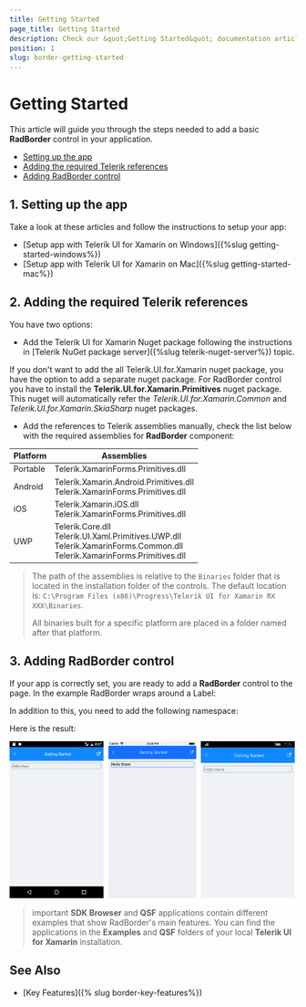 ```yaml
---
title: Getting Started
page_title: Getting Started
description: Check our &quot;Getting Started&quot; documentation article for Telerik Border for Xamarin control.
position: 1
slug: border-getting-started
---
```


# Getting Started

This article will guide you through the steps needed to add a basic **RadBorder** control in your application.

* [Setting up the app](#1-setting-up-the-app)
* [Adding the required Telerik references](#2-adding-the-required-telerik-references)
* [Adding RadBorder control](#3-adding-radbarcode-control)

## 1. Setting up the app

Take a look at these articles and follow the instructions to setup your app:

- [Setup app with Telerik UI for Xamarin on Windows]({%slug getting-started-windows%})
- [Setup app with Telerik UI for Xamarin on Mac]({%slug getting-started-mac%})

## 2. Adding the required Telerik references

You have two options:

* Add the Telerik UI for Xamarin Nuget package following the instructions in [Telerik NuGet package server]({%slug telerik-nuget-server%}) topic.

If you don't want to add the all Telerik.UI.for.Xamarin nuget package, you have the option to add a separate nuget package. For RadBorder control you have to install the **Telerik.UI.for.Xamarin.Primitives** nuget package. This nuget will automatically refer the *Telerik.UI.for.Xamarin.Common* and *Telerik.UI.for.Xamarin.SkiaSharp* nuget packages.

* Add the references to Telerik assemblies manually, check the list below with the required assemblies for **RadBorder** component:

| Platform | Assemblies |
| -------- | ---------- |
| Portable | Telerik.XamarinForms.Primitives.dll |
| Android  | Telerik.Xamarin.Android.Primitives.dll <br/>Telerik.XamarinForms.Primitives.dll |
| iOS      | Telerik.Xamarin.iOS.dll <br/>Telerik.XamarinForms.Primitives.dll |
| UWP      | Telerik.Core.dll <br/> Telerik.UI.Xaml.Primitives.UWP.dll <br/>Telerik.XamarinForms.Common.dll <br/>Telerik.XamarinForms.Primitives.dll |

> The path of the assemblies is relative to the `Binaries` folder that is located in the installation folder of the controls. The default location is: `C:\Program Files (x86)\Progress\Telerik UI for Xamarin RX XXX\Binaries`.
>
> All binaries built for a specific platform are placed in a folder named after that platform.

## 3. Adding RadBorder control

If your app is correctly set, you are ready to add a **RadBorder** control to the page. In the example RadBorder wraps around a Label: 

<snippet id='border-getting-started-xaml'/>

In addition to this, you need to add the following namespace:

<snippet id='xmlns-telerikprimitives'/>
<snippet id='ns-telerikprimitives'/>

Here is the result:

![Border Getting Started Example](images/border-getting-started.png)

>important **SDK Browser** and **QSF** applications contain different examples that show RadBorder's main features. You can find the applications in the **Examples** and **QSF** folders of your local **Telerik UI for Xamarin** installation.

## See Also

- [Key Features]({% slug border-key-features%})